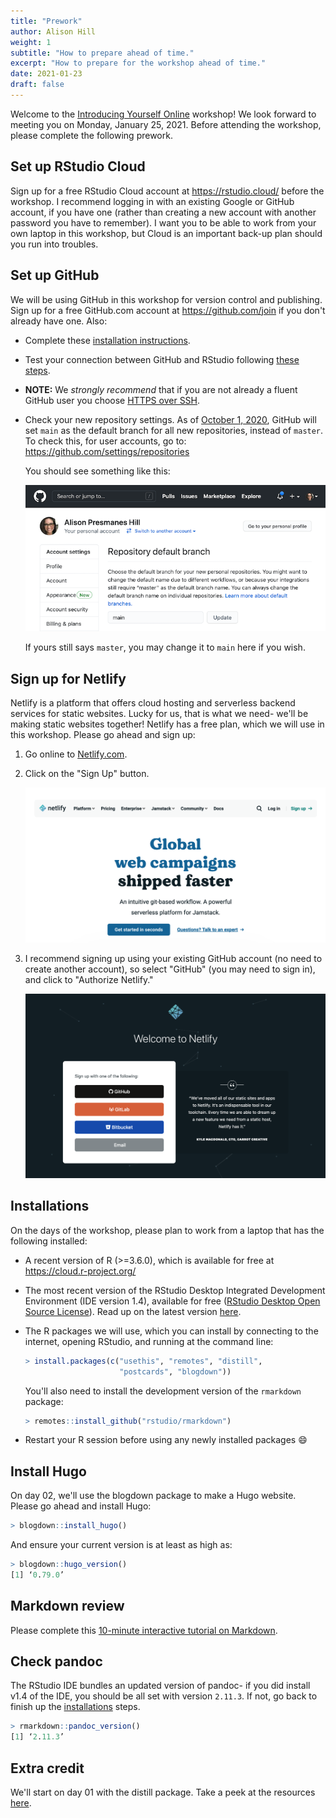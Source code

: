 ```yaml
---
title: "Prework"
author: Alison Hill
weight: 1
subtitle: "How to prepare ahead of time."
excerpt: "How to prepare for the workshop ahead of time."
date: 2021-01-23
draft: false
---
```


Welcome to the [Introducing Yourself Online](/) workshop! We look forward to meeting you on Monday, January 25, 2021. Before attending the workshop, please complete the following prework.

## Set up RStudio Cloud

Sign up for a free RStudio Cloud account at https://rstudio.cloud/ before the workshop. I recommend logging in with an existing Google or GitHub account, if you have one (rather than creating a new account with another password you have to remember). I want you to be able to work from your own laptop in this workshop, but Cloud is an important back-up plan should you run into troubles.

## Set up GitHub

We will be using GitHub in this workshop for version control and publishing. Sign up for a free GitHub.com account at <https://github.com/join> if you don't already have one. Also:

+ Complete these [installation instructions](https://happygitwithr.com/install-intro.html).
    
+ Test your connection between GitHub and RStudio following [these steps](https://happygitwithr.com/connect-intro.html).

+ **NOTE:** We *strongly recommend* that if you are not already a fluent GitHub user you choose [HTTPS over SSH](https://happygitwithr.com/credential-caching.html).

+ Check your new repository settings. As of [October 1, 2020](https://github.blog/changelog/2020-08-26-set-the-default-branch-for-newly-created-repositories/), GitHub will set `main` as the default branch for all new repositories, instead of `master`. To check this, for user accounts, go to: <https://github.com/settings/repositories>

    You should see something like this:

    ![](github-main.png)

    If yours still says `master`, you may change it to `main` here if you wish.
    
## Sign up for Netlify

Netlify is a platform that offers cloud hosting and serverless backend services for static websites. Lucky for us, that is what we need- we'll be making static websites together! Netlify has a free plan, which we will use in this workshop. Please go ahead and sign up:

1. Go online to [Netlify.com](https://www.netlify.com/).

1. Click on the "Sign Up" button. 

    ![](netlify-signup.png)

1. I recommend signing up using your existing GitHub account (no need to create another account), so select "GitHub" (you may need to sign in), and click to "Authorize Netlify."

    ![](netlify-github.png)


## Installations

On the days of the workshop, please plan to work from a laptop that has the following installed:

+ A recent version of R (>=3.6.0), which is available for free at https://cloud.r-project.org/
    
+ The most recent version of the RStudio Desktop Integrated Development Environment (IDE version 1.4), available for free ([RStudio Desktop Open Source License](https://www.rstudio.com/products/rstudio/download/#download)). Read up on the latest version [here](https://blog.rstudio.com/2021/01/19/announcing-rstudio-1-4/).
    
+ The R packages we will use, which you can install by connecting to the internet, opening RStudio, and running at the command line:

    ```r
    > install.packages(c("usethis", "remotes", "distill", 
                         "postcards", "blogdown"))
    ```
    
    You'll also need to install the development version of the `rmarkdown` package:
    
    ```r
    > remotes::install_github("rstudio/rmarkdown")
    ```
    
+ Restart your R session before using any newly installed packages :smile:

## Install Hugo

On day 02, we'll use the blogdown package to make a Hugo website. Please go ahead and install Hugo:
 
```r
> blogdown::install_hugo()
```

And ensure your current version is at least as high as:

```r
> blogdown::hugo_version()
[1] ‘0.79.0’
```

## Markdown review

Please complete this [10-minute interactive tutorial on Markdown](https://commonmark.org/help/tutorial/). 

## Check pandoc

The RStudio IDE bundles an updated version of pandoc- if you did install v1.4 of the IDE, you should be all set with version `2.11.3`. If not, go back to finish up the [installations](#installations) steps.

```r
> rmarkdown::pandoc_version()
[1] ‘2.11.3’
```

## Extra credit

We'll start on day 01 with the distill package. Take a peek at the resources [here](/package/distill/).
